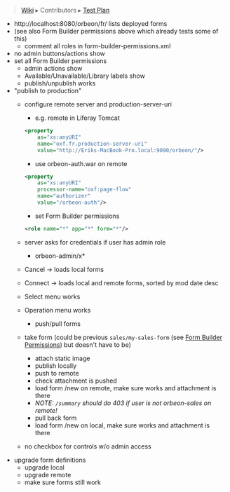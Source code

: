 > [Wiki](Home) ▸ Contributors ▸ [Test Plan](./Contributors-:-Test-Plan)

- http://localhost:8080/orbeon/fr/ lists deployed forms
- (see also Form Builder permissions above which already tests some of this)
  - comment all roles in form-builder-permissions.xml
- no admin buttons/actions show
- set all Form Builder permissions
  - admin actions show
  - Available/Unavailable/Library labels show
  - publish/unpublish works
- "publish to production"
  - configure  remote server and production-server-uri
    - e.g. remote in Liferay Tomcat

    ```xml
    <property
        as="xs:anyURI"
        name="oxf.fr.production-server-uri"
        value="http://Eriks-MacBook-Pro.local:9090/orbeon/"/>
    ```
    - use orbeon-auth.war on remote
    ```xml
    <property
        as="xs:anyURI"
        processor-name="oxf:page-flow"
        name="authorizer"
        value="/orbeon-auth"/>
    ```
    - set Form Builder permissions
    ```xml
    <role name="*" app="*" form="*"/>
    ```
  - server asks for credentials if user has admin role
    - orbeon-admin/x*
  - Cancel  → loads local forms
  - Connect → loads local and remote forms, sorted by mod date desc
  - Select menu works
  - Operation menu works
    - push/pull forms
  - take form (could be previous `sales/my-sales-form` (see [Form Builder Permissions](./Contributors-:-Test-Plan-:-Form-Builder-Permissions)) but doesn't have to be)
    - attach static image
    - publish locally
    - push to remote
    - check attachment is pushed
    - load form /new on remote, make sure works and attachment is there
    - *NOTE: `/summary` should do 403 if user is not orbeon-sales on remote!*
    - pull back form
    - load form /new on local, make sure works and attachment is there
  - no checkbox for controls w/o admin access
- upgrade form definitions
  - upgrade local
  - upgrade remote
  - make sure forms still work